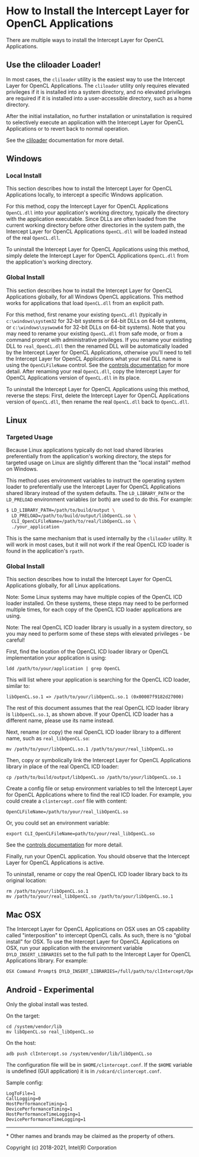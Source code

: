 # How to Install the Intercept Layer for OpenCL Applications

There are multiple ways to install the Intercept Layer for OpenCL Applications.

## Use the cliloader Loader!

In most cases, the `cliloader` utility is the easiest way to use the Intercept
Layer for OpenCL Applications.
The `cliloader` utility only requires elevated privileges if it is installed
into a system directory, and no elevated privileges are required if it is
installed into a user-accessible directory, such as a home directory.

After the initial installation, no further installation or uninstallation is
required to selectively execute an application with the Intercept Layer for
OpenCL Applications or to revert back to normal operation.

See the [cliloader](cliloader.md) documentation for more detail.

## Windows

### Local Install

This section describes how to install the Intercept Layer for OpenCL
Applications locally, to intercept a specific Windows application.

For this method, copy the Intercept Layer for OpenCL Applications `OpenCL.dll`
into your application's working directory, typically the directory with the
application executable.
Since DLLs are often loaded from the current working directory before other
directories in the system path, the Intercept Layer for OpenCL Applications
`OpenCL.dll` will be loaded instead of the real `OpenCL.dll`.

To uninstall the Intercept Layer for OpenCL Applications using this method,
simply delete the Intercept Layer for OpenCL Applications `OpenCL.dll` from the
application's working directory.

### Global Install

This section describes how to install the Intercept Layer for OpenCL
Applications globally, for all Windows OpenCL applications.
This method works for applications that load `OpenCL.dll` from an explicit path.

For this method, first rename your existing `OpenCL.dll` (typically in
`c:\windows\system32` for 32-bit systems or 64-bit DLLs on 64-bit systems, or
`c:\windows\syswow64` for 32-bit DLLs on 64-bit systems).
Note that you may need to rename your existing `OpenCL.dll` from safe mode, or
from a command prompt with administrative privileges.
If you rename your existing DLL to `real_OpenCL.dll` then the renamed DLL will be
automatically loaded by the Intercept Layer for OpenCL Applications, otherwise
you'll need to tell the Intercept Layer for OpenCL Applications what your real
DLL name is using the `OpenCLFileName` control.
See the [controls documentation](controls.md) for more detail.
After renaming your real `OpenCL.dll`, copy the Intercept Layer for OpenCL
Applications version of `OpenCL.dll` in its place.

To uninstall the Intercept Layer for OpenCL Applications using this method,
reverse the steps: First, delete the Intercept Layer for OpenCL Applications
version of `OpenCL.dll`, then rename the real `OpenCL.dll` back to `OpenCL.dll`.

## Linux

### Targeted Usage

Because Linux applications typically do not load shared libraries preferentially
from the application's working directory, the steps for targeted usage on Linux
are slightly different than the "local install" method on Windows.

This method uses environment variables to instruct the operating system loader
to preferentially use the Intercept Layer for OpenCL Applications shared library
instead of the system defaults.
The `LD_LIBRARY_PATH` or the `LD_PRELOAD` environment variables (or both) are
used to do this.
For example:

```sh
$ LD_LIBRARY_PATH=/path/to/build/output \
  LD_PRELOAD=/path/to/build/output/libOpenCL.so \
  CLI_OpenCLFileName=/path/to/real/libOpenCL.so \
  ./your_application
```

This is the same mechanism that is used internally by the `cliloader` utility.
It will work in most cases, but it will not work if the real OpenCL ICD loader
is found in the application's `rpath`.

### Global Install

This section describes how to install the Intercept Layer for OpenCL
Applications globally, for all Linux applications.

Note: Some Linux systems may have multiple copies of the OpenCL ICD loader
installed.
On these systems, these steps may need to be performed multiple times, for each
copy of the OpenCL ICD loader applications are using.

Note: The real OpenCL ICD loader library is usually in a system directory, so
you may need to perform some of these steps with elevated privileges - be
careful!

First, find the location of the OpenCL ICD loader library or OpenCL
implementation your application is using:

```
ldd /path/to/your/application | grep OpenCL
```

This will list where your application is searching for the OpenCL ICD loader, similar to:

```
libOpenCL.so.1 => /path/to/your/libOpenCL.so.1 (0x00007f9182d27000)
```

The rest of this document assumes that the real OpenCL ICD loader library is
`libOpenCL.so.1`, as shown above. If your OpenCL ICD loader has a different
name, please use its name instead.

Next, rename (or copy) the real OpenCL ICD loader library to a different name,
such as `real_libOpenCL.so`:

```
mv /path/to/your/libOpenCL.so.1 /path/to/your/real_libOpenCL.so
```

Then, copy or symbolically link the Intercept Layer for OpenCL Applications
library in place of the real OpenCL ICD loader:

```
cp /path/to/build/output/libOpenCL.so /path/to/your/libOpenCL.so.1
```

Create a config file or setup environment variables to tell the Intercept Layer
for OpenCL Applications where to find the real ICD loader.
For example, you could create a `clintercept.conf` file with content:

```
OpenCLFileName=/path/to/your/real_libOpenCL.so
```

Or, you could set an environment variable:

```
export CLI_OpenCLFileName=path/to/your/real_libOpenCL.so
```

See the [controls documentation](controls.md) for more detail.

Finally, run your OpenCL application.
You should observe that the Intercept Layer for OpenCL Applications is active.

To uninstall, rename or copy the real OpenCL ICD loader library back to its
original location:

```
rm /path/to/your/libOpenCL.so.1
mv /path/to/your/real_libOpenCL.so /path/to/your/libOpenCL.so.1
```

## Mac OSX

The Intercept Layer for OpenCL Applications on OSX uses an OS capability called
"interposition" to intercept OpenCL calls.  As such, there is no "global
install" for OSX.  To use the Intercept Layer for OpenCL Applications on OSX,
run your application with the environment variable `DYLD_INSERT_LIBRARIES` set
to the full path to the Intercept Layer for OpenCL Applications library.  For
example:

```sh
OSX Command Prompt$ DYLD_INSERT_LIBRARIES=/full/path/to/clIntercept/OpenCL ./HelloWorld
```

## Android - Experimental

Only the global install was tested.

On the target:

```
cd /system/vendor/lib
mv libOpenCL.so real_libOpenCL.so
```

On the host:

```
adb push clIntercept.so /system/vendor/lib/libOpenCL.so
```

The configuration file will be in `$HOME/clintercept.conf`.
If the `$HOME` variable is undefined (GUI application) it is in `/sdcard/clintercept.conf`.

Sample config:

```
LogToFile=1
CallLogging=0
HostPerformanceTiming=1
DevicePerformanceTiming=1
HostPerformanceTimeLogging=1
DevicePerformanceTimeLogging=1
```

---

\* Other names and brands may be claimed as the property of others.

Copyright (c) 2018-2021, Intel(R) Corporation

